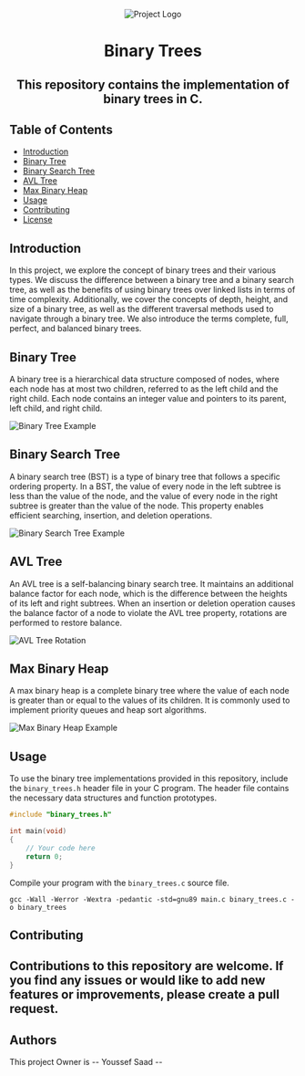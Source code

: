 
<p align="center">
  <img src="https://blog.penjee.com/wp-content/uploads/2015/11/binary-search-tree-sorted-array-animation.gif" alt="Project Logo">
  <h1 align="center">Binary Trees</h1>
  <h2 align="center">This repository contains the implementation of binary trees in C.</h2>
</p>

## Table of Contents

- [Introduction](#introduction)
- [Binary Tree](#binary-tree)
- [Binary Search Tree](#binary-search-tree)
- [AVL Tree](#avl-tree)
- [Max Binary Heap](#max-binary-heap)
- [Usage](#usage)
- [Contributing](#contributing)
- [License](#license)

## Introduction

In this project, we explore the concept of binary trees and their various types. We discuss the difference between a binary tree and a binary search tree, as well as the benefits of using binary trees over linked lists in terms of time complexity. Additionally, we cover the concepts of depth, height, and size of a binary tree, as well as the different traversal methods used to navigate through a binary tree. We also introduce the terms complete, full, perfect, and balanced binary trees.

## Binary Tree

A binary tree is a hierarchical data structure composed of nodes, where each node has at most two children, referred to as the left child and the right child. Each node contains an integer value and pointers to its parent, left child, and right child.

![Binary Tree Example](https://blog.penjee.com/wp-content/uploads/2015/11/binary-search-tree-insertion-animation.gif)

## Binary Search Tree

A binary search tree (BST) is a type of binary tree that follows a specific ordering property. In a BST, the value of every node in the left subtree is less than the value of the node, and the value of every node in the right subtree is greater than the value of the node. This property enables efficient searching, insertion, and deletion operations.

![Binary Search Tree Example](https://d18l82el6cdm1i.cloudfront.net/uploads/jxTW76g4MR-traversal.gif)

## AVL Tree

An AVL tree is a self-balancing binary search tree. It maintains an additional balance factor for each node, which is the difference between the heights of its left and right subtrees. When an insertion or deletion operation causes the balance factor of a node to violate the AVL tree property, rotations are performed to restore balance.

![AVL Tree Rotation](https://wkdtjsgur100.github.io/images/posts/rotation.gif)

## Max Binary Heap

A max binary heap is a complete binary tree where the value of each node is greater than or equal to the values of its children. It is commonly used to implement priority queues and heap sort algorithms.

![Max Binary Heap Example](https://esstudio.site/uploads/binaryheap.png)

## Usage

To use the binary tree implementations provided in this repository, include the `binary_trees.h` header file in your C program. The header file contains the necessary data structures and function prototypes.

```c
#include "binary_trees.h"

int main(void)
{
    // Your code here
    return 0;
}
```

Compile your program with the `binary_trees.c` source file.

```
gcc -Wall -Werror -Wextra -pedantic -std=gnu89 main.c binary_trees.c -o binary_trees
```

## Contributing

Contributions to this repository are welcome. If you find any issues or would like to add new features or improvements, please create a pull request.
------------------------------------------------------------------------------------------------------

## Authors
This project Owner is -- Youssef Saad --